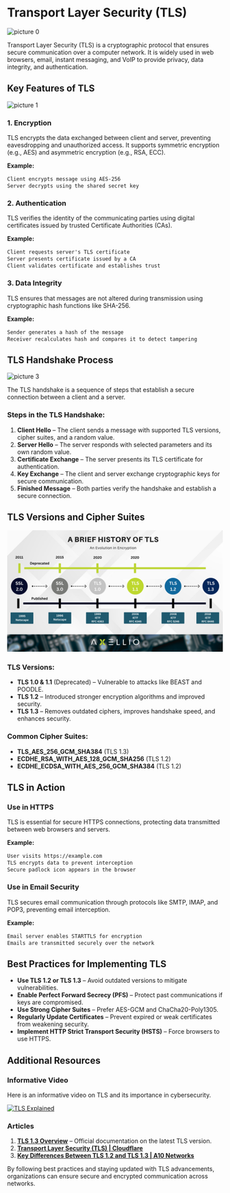 # Transport Layer Security (TLS)

![picture 0](../images/edab8ef62eda5f61ad738b9d77980e1a570fe0d0c7fc6ccda694cd1cdc185a28.png)  


Transport Layer Security (TLS) is a cryptographic protocol that ensures secure communication over a computer network. It is widely used in web browsers, email, instant messaging, and VoIP to provide privacy, data integrity, and authentication.

## **Key Features of TLS**

![picture 1](../images/4b9ed5f93a5166489734637ab6d4f844302d8e05fe845ba7e72179855dcefa4e.png) 

### 1. Encryption
TLS encrypts the data exchanged between client and server, preventing eavesdropping and unauthorized access. It supports symmetric encryption (e.g., AES) and asymmetric encryption (e.g., RSA, ECC).

**Example:**

```plaintext
Client encrypts message using AES-256
Server decrypts using the shared secret key
```

### 2. Authentication
TLS verifies the identity of the communicating parties using digital certificates issued by trusted Certificate Authorities (CAs).

**Example:**

```plaintext
Client requests server's TLS certificate
Server presents certificate issued by a CA
Client validates certificate and establishes trust
```

### 3. Data Integrity
TLS ensures that messages are not altered during transmission using cryptographic hash functions like SHA-256.

**Example:**

```plaintext
Sender generates a hash of the message
Receiver recalculates hash and compares it to detect tampering
```

## **TLS Handshake Process**

![picture 3](../images/716df8114296c5f4f0e381da1dfe593e1ff2a6074d87f1d67ee54730224a157d.png)  

The TLS handshake is a sequence of steps that establish a secure connection between a client and a server.

### **Steps in the TLS Handshake:**
1. **Client Hello** – The client sends a message with supported TLS versions, cipher suites, and a random value.
2. **Server Hello** – The server responds with selected parameters and its own random value.
3. **Certificate Exchange** – The server presents its TLS certificate for authentication.
4. **Key Exchange** – The client and server exchange cryptographic keys for secure communication.
5. **Finished Message** – Both parties verify the handshake and establish a secure connection.

## **TLS Versions and Cipher Suites**

![picture 4](../../images/51a14357b298b7aa2e51c98e63e8bf76d7f975d9770702732d3ecdd3f68d3746.png)  

### **TLS Versions:**
- **TLS 1.0 & 1.1** (Deprecated) – Vulnerable to attacks like BEAST and POODLE.
- **TLS 1.2** – Introduced stronger encryption algorithms and improved security.
- **TLS 1.3** – Removes outdated ciphers, improves handshake speed, and enhances security.

### **Common Cipher Suites:**
- **TLS_AES_256_GCM_SHA384** (TLS 1.3)
- **ECDHE_RSA_WITH_AES_128_GCM_SHA256** (TLS 1.2)
- **ECDHE_ECDSA_WITH_AES_256_GCM_SHA384** (TLS 1.2)

## **TLS in Action**

### **Use in HTTPS**
TLS is essential for secure HTTPS connections, protecting data transmitted between web browsers and servers.

**Example:**

```plaintext
User visits https://example.com
TLS encrypts data to prevent interception
Secure padlock icon appears in the browser
```

### **Use in Email Security**
TLS secures email communication through protocols like SMTP, IMAP, and POP3, preventing email interception.

**Example:**

```plaintext
Email server enables STARTTLS for encryption
Emails are transmitted securely over the network
```

## **Best Practices for Implementing TLS**

- **Use TLS 1.2 or TLS 1.3** – Avoid outdated versions to mitigate vulnerabilities.
- **Enable Perfect Forward Secrecy (PFS)** – Protect past communications if keys are compromised.
- **Use Strong Cipher Suites** – Prefer AES-GCM and ChaCha20-Poly1305.
- **Regularly Update Certificates** – Prevent expired or weak certificates from weakening security.
- **Implement HTTP Strict Transport Security (HSTS)** – Force browsers to use HTTPS.

## **Additional Resources**

### Informative Video

Here is an informative video on TLS and its importance in cybersecurity.

[![TLS Explained](https://img.youtube.com/vi/0TLDTodL7Lc/0.jpg)](https://www.youtube.com/watch?v=0TLDTodL7Lc)

### Articles
1. **[TLS 1.3 Overview](https://datatracker.ietf.org/doc/html/rfc8446)** – Official documentation on the latest TLS version.
2. **[Transport Layer Security (TLS) | Cloudflare](https://www.cloudflare.com/en-gb/learning/ssl/transport-layer-security-tls/)**  
3. **[Key Differences Between TLS 1.2 and TLS 1.3 | A10 Networks](https://www.a10networks.com/glossary/key-differences-between-tls-1-2-and-tls-1-3/)**  

By following best practices and staying updated with TLS advancements, organizations can ensure secure and encrypted communication across networks.

